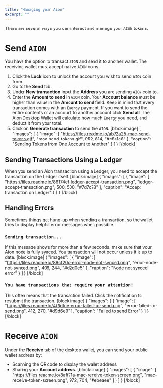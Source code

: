 ```yaml
---
title: "Managing your Aion"
excerpt: ""
---
```

There are several ways you can interact and manage your `AION` tokens.

# Send `AION`

You have the option to transact `AION` and send it to another wallet. The receiving wallet must accept native `AION` coins.

1. Click the **Lock** icon to unlock the account you wish to send `AION` coin from.
2. Go to the **Send** tab.
3. Under **New transaction** input the **Address** you are sending `AION` coin to.
4. Enter the **Amount to send** in `AION` coin. Your **Account balance** must be higher than value in the **Amount to send** field. Keep in mind that every transaction comes with an `Energy` payment. If you want to send the entire contents of an account to another account click **Send all**. The Aion Desktop Wallet will calculate how much `Energy` you need, and deduct it from your total.
5. Click on **Generate transaction** to send the `AION`.
[block:image]
{
  "images": [
    {
      "image": [
        "https://files.readme.io/ab72a25-mac-send-tokens.gif",
        "mac-send-tokens.gif",
        952,
        614,
        "#e5e1e6"
      ],
      "caption": "Sending Tokens from One Account to Another"
    }
  ]
}
[/block]
## Sending Transactions Using a Ledger

When you send an Aion transaction using a Ledger, you need to accept the transaction on the Ledger itself.
[block:image]
{
  "images": [
    {
      "image": [
        "https://files.readme.io/86174ef-ledger-accept-transaction.png",
        "ledger-accept-transaction.png",
        500,
        500,
        "#7d7c78"
      ],
      "caption": "Accept transaction on Ledger"
    }
  ]
}
[/block]
## Handling Errors

Sometimes things get hung-up when sending a transaction, so the wallet tries to display helpful error messages when possible.

### `Sending transaction...`

If this message shows for more than a few seconds, make sure that your Aion node is fully synced. You transaction will not occur unless it is up to date.
[block:image]
{
  "images": [
    {
      "image": [
        "https://files.readme.io/88cf20c-error-node-not-synced.png",
        "error-node-not-synced.png",
        406,
        244,
        "#d2d0e5"
      ],
      "caption": "Node not synced error"
    }
  ]
}
[/block]
### `You have transactions that require your attention!`

This often means that the transaction failed. Click the notification to resubmit the transaction.
[block:image]
{
  "images": [
    {
      "image": [
        "https://files.readme.io/4f5dfce-error-failed-to-send.png",
        "error-failed-to-send.png",
        412,
        270,
        "#d9d6e9"
      ],
      "caption": "Failed to send Error"
    }
  ]
}
[/block]
# Receive `AION`

Under the **Receive** tab of the desktop wallet, you can send your public wallet address by:

- Scanning the QR code to display the wallet address.
- Sharing your **Account address**.
[block:image]
{
  "images": [
    {
      "image": [
        "https://files.readme.io/8aff71a-mac-receive-token-screen.png",
        "mac-receive-token-screen.png",
        972,
        704,
        "#ebeaee"
      ]
    }
  ]
}
[/block]